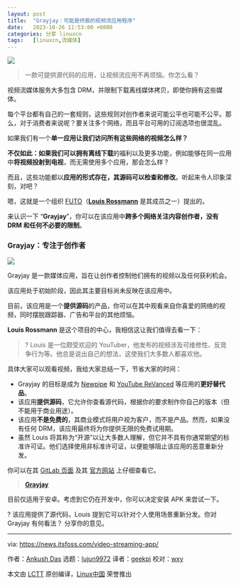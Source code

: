 ```yaml
---
layout: post
title:	"Grayjay：可能是终极的视频流应用程序"
date:	2023-10-26 11:53:00 +0800 
categories:	分享 linuxcn 
tags:	[linuxcn,流媒体]
---
```



![](/Asserts/Images//attachment/album/202310/26/115233ydzdt8kedtkkt7ti.jpg)



> 
> 一款可提供源代码的应用，让视频流应用不再烦恼。你怎么看？
> 
> 
> 


视频流媒体服务大多包含 DRM，并限制下载离线媒体拷贝，即使你拥有这些媒体。


每个平台都有自己的一套规则，这些规则对创作者来说可能公平也可能不公平。那么，对于消费者来说呢？要关注多个网络，而且平台可用的订阅选项也很混乱。


如果我们有一个**单一应用让我们访问所有这些网络的视频怎么样？**


**不仅如此：如果我们可以拥有离线下载**的福利以及更多功能，例如能够在同一应用中**将视频投射到电视**，而无需使用多个应用，那会怎么样？


而且，这些功能都以**应用的形式存在，其源码可以检查和修改**。听起来令人印象深刻，对吧？


嗯，这就是一个组织 [FUTO](https://futo.org/)（[**Louis Rossmann**](https://www.youtube.com/@rossmanngroup) 是其成员之一）提出的。


来认识一下 “**Grayjay**”，你可以在该应用中**跨多个网络关注内容创作者，没有 DRM 和任何不必要的限制**。


### Grayjay：专注于创作者


![](/Asserts/Images//attachment/album/202310/26/115328hkl7xn7vy9nzyvgl.jpg)


Grayjay 是一款媒体应用，旨在让创作者控制他们拥有的视频以及任何获利机会。


该应用处于初始阶段，因此其主要目标尚未反映在该应用中。


目前，该应用是一个**提供源码**的产品，你可以在其中观看来自你喜爱的网络的视频，同时摆脱跟踪器、广告和平台的其他烦恼。


**Louis Rossmann** 是这个项目的中心，我相信这让我们值得去看一下：



> 
> ? Louis 是一位颇受欢迎的 YouTuber，他发布的视频涉及可维修性、反竞争行为等。他总是说出自己的想法，这使我们大多数人都喜欢他。
> 
> 
> 


具体大家可以观看视频，我给大家总结一下，节省大家的时间：


* Grayjay 的目标是成为 [Newpipe](https://newpipe.net/) 和 [YouTube ReVanced](https://revanced.app/) 等应用的**更好替代品**。
* 该应用**提供源码**，它允许你查看源代码，根据你的要求制作你自己的版本（但不能用于商业用途）。
* 该应用**不是免费的**，其商业模式将用户视为客户，而不是产品。然而，如果没有任何 DRM，该应用最终将为你提供无限的免费试用期。
* 虽然 Louis 将其称为“开源”以让大多数人理解，但它并不具有你通常期望的标准许可证。他们选择使用非标准许可证，以便能够阻止该应用的恶意重新分发。


你可以在其 [GitLab 页面](https://gitlab.futo.org/videostreaming/grayjay) 及其 [官方网站](https://grayjay.app/) 上仔细查看它。



> 
> **[Grayjay](https://grayjay.app/)**
> 
> 
> 


目前仅适用于安卓。考虑到它仍在开发中，你可以决定安装 APK 来尝试一下。


? 该应用提供了源代码，Louis 提到它可以针对个人使用场景重新分发。你对 Grayjay 有何看法？ 分享你的意见。




---


via: <https://news.itsfoss.com/video-streaming-app/>


作者：[Ankush Das](https://news.itsfoss.com/author/ankush/) 选题：[lujun9972](https://github.com/lujun9972) 译者：[geekpi](https://github.com/geekpi) 校对：[wxy](https://github.com/wxy)


本文由 [LCTT](https://github.com/LCTT/TranslateProject) 原创编译，[Linux中国](https://linux.cn/) 荣誉推出

